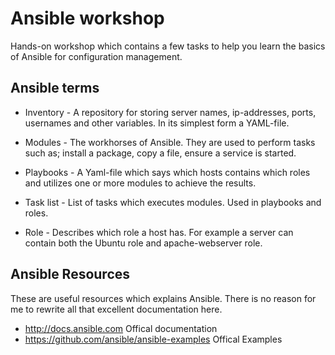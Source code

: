 # Ansible workshop

Hands-on workshop which contains a few tasks to help you learn the basics of Ansible for configuration management.

## Ansible terms
* Inventory - A repository for storing server names, ip-addresses, ports, usernames and other variables. In its simplest form a YAML-file.

*  Modules - The workhorses of Ansible. They are used to perform tasks such as; install a package, copy a file, ensure a service is started.

* Playbooks - A Yaml-file which says which hosts contains which roles and utilizes one or more modules to achieve the results.

* Task list - List of tasks which executes modules. Used in playbooks and roles.

* Role - Describes which role a host has. For example a server can contain both the Ubuntu role and apache-webserver role.


## Ansible Resources

These are useful resources which explains Ansible. There is no reason for me to rewrite all that excellent documentation here.

* http://docs.ansible.com Offical documentation
* https://github.com/ansible/ansible-examples Offical Examples
